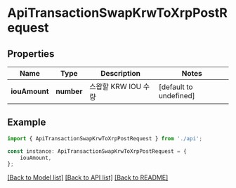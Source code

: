 # ApiTransactionSwapKrwToXrpPostRequest


## Properties

Name | Type | Description | Notes
------------ | ------------- | ------------- | -------------
**iouAmount** | **number** | 스왑할 KRW IOU 수량 | [default to undefined]

## Example

```typescript
import { ApiTransactionSwapKrwToXrpPostRequest } from './api';

const instance: ApiTransactionSwapKrwToXrpPostRequest = {
    iouAmount,
};
```

[[Back to Model list]](../README.md#documentation-for-models) [[Back to API list]](../README.md#documentation-for-api-endpoints) [[Back to README]](../README.md)
